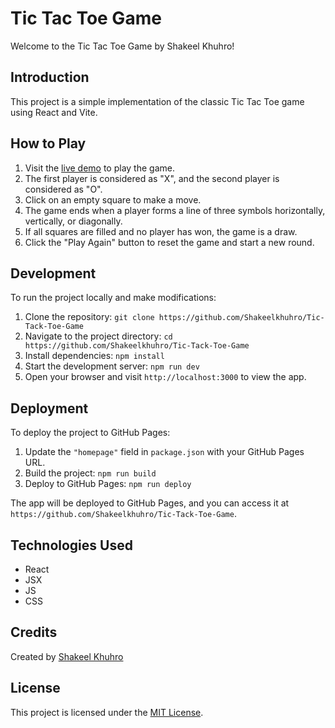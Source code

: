 # Tic Tac Toe Game

Welcome to the Tic Tac Toe Game by Shakeel Khuhro!

## Introduction

This project is a simple implementation of the classic Tic Tac Toe game using React and Vite.

## How to Play

1. Visit the [live demo](https://peppy-dasik-432c7c.netlify.app/) to play the game.
2. The first player is considered as "X", and the second player is considered as "O".
3. Click on an empty square to make a move.
4. The game ends when a player forms a line of three symbols horizontally, vertically, or diagonally.
5. If all squares are filled and no player has won, the game is a draw.
6. Click the "Play Again" button to reset the game and start a new round.

## Development

To run the project locally and make modifications:

1. Clone the repository: `git clone https://github.com/Shakeelkhuhro/Tic-Tack-Toe-Game`
2. Navigate to the project directory: `cd https://github.com/Shakeelkhuhro/Tic-Tack-Toe-Game`
3. Install dependencies: `npm install`
4. Start the development server: `npm run dev`
5. Open your browser and visit `http://localhost:3000` to view the app.

## Deployment

To deploy the project to GitHub Pages:

1. Update the `"homepage"` field in `package.json` with your GitHub Pages URL.
2. Build the project: `npm run build`
3. Deploy to GitHub Pages: `npm run deploy`

The app will be deployed to GitHub Pages, and you can access it at `https://github.com/Shakeelkhuhro/Tic-Tack-Toe-Game`.

## Technologies Used

- React
- JSX
- JS
- CSS

## Credits

Created by [Shakeel Khuhro](https://github.com/Shakeelkhuhro)

## License

This project is licensed under the [MIT License](LICENSE).
